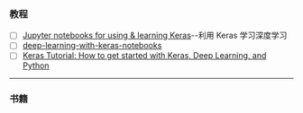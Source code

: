 
### 教程

- [ ] [Jupyter notebooks for using & learning Keras](https://github.com/erhwenkuo/deep-learning-with-keras-notebooks)--利用 Keras 学习深度学习
- [ ] [deep-learning-with-keras-notebooks](https://github.com/erhwenkuo/deep-learning-with-keras-notebooks)
- [ ] [Keras Tutorial: How to get started with Keras, Deep Learning, and Python](https://www.pyimagesearch.com/2018/09/10/keras-tutorial-how-to-get-started-with-keras-deep-learning-and-python/)

---
### 书籍



